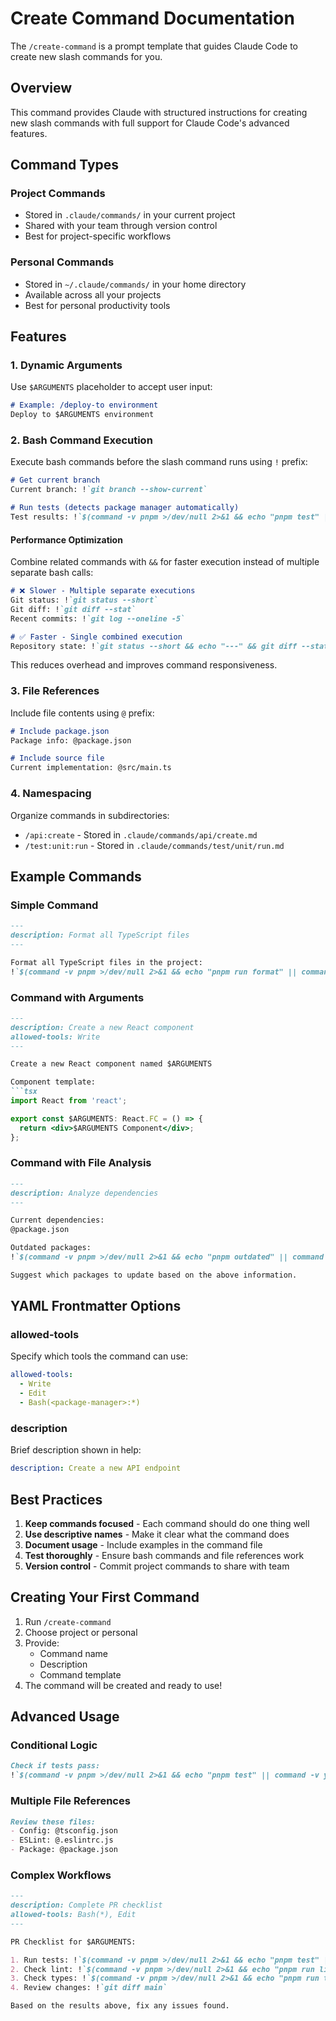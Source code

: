# Create Command Documentation

The `/create-command` is a prompt template that guides Claude Code to create new slash commands for you.

## Overview

This command provides Claude with structured instructions for creating new slash commands with full support for Claude Code's advanced features.

## Command Types

### Project Commands
- Stored in `.claude/commands/` in your current project
- Shared with your team through version control
- Best for project-specific workflows

### Personal Commands
- Stored in `~/.claude/commands/` in your home directory
- Available across all your projects
- Best for personal productivity tools

## Features

### 1. Dynamic Arguments

Use `$ARGUMENTS` placeholder to accept user input:

```markdown
# Example: /deploy-to environment
Deploy to $ARGUMENTS environment
```

### 2. Bash Command Execution

Execute bash commands before the slash command runs using `!` prefix:

```markdown
# Get current branch
Current branch: !`git branch --show-current`

# Run tests (detects package manager automatically)
Test results: !`$(command -v pnpm >/dev/null 2>&1 && echo "pnpm test" || command -v yarn >/dev/null 2>&1 && echo "yarn test" || echo "npm test")`
```

#### Performance Optimization
Combine related commands with `&&` for faster execution instead of multiple separate bash calls:

```markdown
# ❌ Slower - Multiple separate executions
Git status: !`git status --short`
Git diff: !`git diff --stat`
Recent commits: !`git log --oneline -5`

# ✅ Faster - Single combined execution
Repository state: !`git status --short && echo "---" && git diff --stat && echo "---" && git log --oneline -5`
```

This reduces overhead and improves command responsiveness.

### 3. File References

Include file contents using `@` prefix:

```markdown
# Include package.json
Package info: @package.json

# Include source file
Current implementation: @src/main.ts
```

### 4. Namespacing

Organize commands in subdirectories:
- `/api:create` - Stored in `.claude/commands/api/create.md`
- `/test:unit:run` - Stored in `.claude/commands/test/unit/run.md`

## Example Commands

### Simple Command
```markdown
---
description: Format all TypeScript files
---

Format all TypeScript files in the project:
!`$(command -v pnpm >/dev/null 2>&1 && echo "pnpm run format" || command -v yarn >/dev/null 2>&1 && echo "yarn format" || echo "npm run format")`
```

### Command with Arguments
```markdown
---
description: Create a new React component
allowed-tools: Write
---

Create a new React component named $ARGUMENTS

Component template:
```tsx
import React from 'react';

export const $ARGUMENTS: React.FC = () => {
  return <div>$ARGUMENTS Component</div>;
};
```

### Command with File Analysis
```markdown
---
description: Analyze dependencies
---

Current dependencies:
@package.json

Outdated packages:
!`$(command -v pnpm >/dev/null 2>&1 && echo "pnpm outdated" || command -v yarn >/dev/null 2>&1 && echo "yarn outdated" || echo "npm outdated")`

Suggest which packages to update based on the above information.
```

## YAML Frontmatter Options

### allowed-tools
Specify which tools the command can use:
```yaml
allowed-tools:
  - Write
  - Edit
  - Bash(<package-manager>:*)
```

### description
Brief description shown in help:
```yaml
description: Create a new API endpoint
```

## Best Practices

1. **Keep commands focused** - Each command should do one thing well
2. **Use descriptive names** - Make it clear what the command does
3. **Document usage** - Include examples in the command file
4. **Test thoroughly** - Ensure bash commands and file references work
5. **Version control** - Commit project commands to share with team

## Creating Your First Command

1. Run `/create-command`
2. Choose project or personal
3. Provide:
   - Command name
   - Description
   - Command template
4. The command will be created and ready to use!

## Advanced Usage

### Conditional Logic
```markdown
Check if tests pass:
!`$(command -v pnpm >/dev/null 2>&1 && echo "pnpm test" || command -v yarn >/dev/null 2>&1 && echo "yarn test" || echo "npm test") && echo "Tests passed" || echo "Tests failed"`
```

### Multiple File References
```markdown
Review these files:
- Config: @tsconfig.json
- ESLint: @.eslintrc.js
- Package: @package.json
```

### Complex Workflows
```markdown
---
description: Complete PR checklist
allowed-tools: Bash(*), Edit
---

PR Checklist for $ARGUMENTS:

1. Run tests: !`$(command -v pnpm >/dev/null 2>&1 && echo "pnpm test" || command -v yarn >/dev/null 2>&1 && echo "yarn test" || echo "npm test")`
2. Check lint: !`$(command -v pnpm >/dev/null 2>&1 && echo "pnpm run lint" || command -v yarn >/dev/null 2>&1 && echo "yarn lint" || echo "npm run lint")`
3. Check types: !`$(command -v pnpm >/dev/null 2>&1 && echo "pnpm run typecheck" || command -v yarn >/dev/null 2>&1 && echo "yarn typecheck" || echo "npm run typecheck")`
4. Review changes: !`git diff main`

Based on the results above, fix any issues found.
```